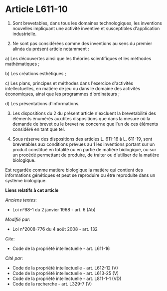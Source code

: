 # Article L611-10

1. Sont brevetables, dans tous les domaines technologiques, les inventions nouvelles impliquant une activité inventive et
susceptibles d'application industrielle. 

2. Ne sont pas considérées comme des inventions au sens du premier alinéa du présent article notamment : 

a) Les découvertes ainsi que les théories scientifiques et les méthodes mathématiques ; 

b) Les créations esthétiques ; 

c) Les plans, principes et méthodes dans l'exercice d'activités intellectuelles, en matière de jeu ou dans le domaine des
activités économiques, ainsi que les programmes d'ordinateurs ; 

d) Les présentations d'informations. 

3. Les dispositions du 2 du présent article n'excluent la brevetabilité des éléments énumérés auxdites dispositions que dans
la mesure où la demande de brevet ou le brevet ne concerne que l'un de ces éléments considéré en tant que tel. 

4. Sous réserve des dispositions des articles L. 611-16 à L. 611-19, sont brevetables aux conditions prévues au 1 les
inventions portant sur un produit constitué en totalité ou en partie de matière biologique, ou sur un procédé permettant de
produire, de traiter ou d'utiliser de la matière biologique. 

Est regardée comme matière biologique la matière qui contient des informations génétiques et peut se reproduire ou être
reproduite dans un système biologique.

**Liens relatifs à cet article**

_Anciens textes_:

  - Loi n°68-1 du 2 janvier 1968 - art. 6 (Ab)

_Modifié par_:

  - Loi n°2008-776 du 4 août 2008 - art. 132

_Cite_:

  - Code de la propriété intellectuelle - art. L611-16

_Cité par_:

  - Code de la propriété intellectuelle - art. L612-12 (V)
  - Code de la propriété intellectuelle - art. L613-25 (V)
  - Code de la propriété intellectuelle - art. L811-1-1 (VD)
  - Code de la recherche - art. L329-7 (V)
